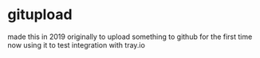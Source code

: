 # gitupload

made this in 2019 originally to upload something to github for the first time
now using it to test integration with tray.io